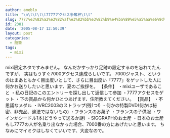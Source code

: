 ```yaml
---
author: ameblo
title: "\n\t\t\t\t7777アクセス争奪杯\t\t"
slug: 7777%e3%82%a2%e3%82%af%e3%82%bb%e3%82%b9%e4%ba%89%e5%a5%aa%e6%9d%af
id: 2381
date: '2005-08-17 12:50:39'
layout: post
categories:
  - 随筆
tags:
  - mixi
---
```


mixi限定ネタですみません。 なんだかすっかり足跡の設定するのを忘れてたんですが、 実はもうすぐ7000アクセス達成らしいです。 7000ジャスト、というのはまあともかく目出度いとして、さらに目出度い「7777」をゲットした人に何かお送りしたいと思います、夏のご挨拶を。 【条件】 ・mixiユーザであること ・私の日記のこのエントリーを探し出して返信して参加 ・7777アクセスをゲット ・下の賞品から何かひとつあげます、住所教えてください。 【賞品】 ・不思議なメダル ・IVRC2003のストラップ(残1つ!) ・何かの特製DVD(何かは秘密、非売品、違法ではないもの) ・フランスのお菓子 ・フランスの子供服 ・ワインかシードル1本(どうやって送るか謎) ・SIGGRAPHのお土産 ・日本のお土産 もし7777の人が名乗り出なかった場合、7000番の方にあげたいと思います。 ちなみにマイミクはしなくていいです、大変なので。